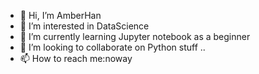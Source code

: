 - 👋 Hi, I’m AmberHan
- 👀 I’m interested in DataScience
- 🌱 I’m currently learning Jupyter notebook as a beginner
- 💞️ I’m looking to collaborate on Python stuff ..
- 📫 How to reach me:noway

<!---
amber33hj/amber33hj is a ✨ special ✨ repository because its `README.md` (this file) appears on your GitHub profile.
You can click the Preview link to take a look at your changes.
--->
